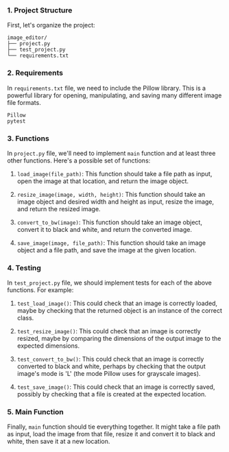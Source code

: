 ### 1. Project Structure

First, let's organize the project:

```
image_editor/
├── project.py
├── test_project.py
└── requirements.txt
```

### 2. Requirements

In `requirements.txt` file, we need to include the Pillow library. This is a powerful library for opening, manipulating, and saving many different image file formats.

```
Pillow
pytest
```

### 3. Functions

In `project.py` file, we'll need to implement `main` function and at least three other functions. Here's a possible set of functions:

1. `load_image(file_path)`: This function should take a file path as input, open the image at that location, and return the image object.

2. `resize_image(image, width, height)`: This function should take an image object and desired width and height as input, resize the image, and return the resized image.

3. `convert_to_bw(image)`: This function should take an image object, convert it to black and white, and return the converted image.

4. `save_image(image, file_path)`: This function should take an image object and a file path, and save the image at the given location.

### 4. Testing

In `test_project.py` file, we should implement tests for each of the above functions. For example:

1. `test_load_image()`: This could check that an image is correctly loaded, maybe by checking that the returned object is an instance of the correct class.

2. `test_resize_image()`: This could check that an image is correctly resized, maybe by comparing the dimensions of the output image to the expected dimensions.

3. `test_convert_to_bw()`: This could check that an image is correctly converted to black and white, perhaps by checking that the output image's mode is 'L' (the mode Pillow uses for grayscale images).

4. `test_save_image()`: This could check that an image is correctly saved, possibly by checking that a file is created at the expected location.

### 5. Main Function

Finally, `main` function should tie everything together. It might take a file path as input, load the image from that file, resize it and convert it to black and white, then save it at a new location.